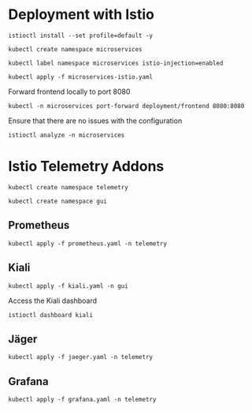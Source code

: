 # Deployment with Istio

```
istioctl install --set profile=default -y
```
```
kubectl create namespace microservices
```

```
kubectl label namespace microservices istio-injection=enabled
```

```
kubectl apply -f microservices-istio.yaml
```

Forward frontend locally to port 8080
```
kubectl -n microservices port-forward deployment/frontend 8080:8080
```

Ensure that there are no issues with the configuration

```
istioctl analyze -n microservices
```

# Istio Telemetry Addons

```
kubectl create namespace telemetry
```

```
kubectl create namespace gui
```

## Prometheus
```
kubectl apply -f prometheus.yaml -n telemetry
```

## Kiali
```
kubectl apply -f kiali.yaml -n gui
```

Access the Kiali dashboard
```
istioctl dashboard kiali
```
## Jäger
```
kubectl apply -f jaeger.yaml -n telemetry
```
## Grafana
```
kubectl apply -f grafana.yaml -n telemetry
```

